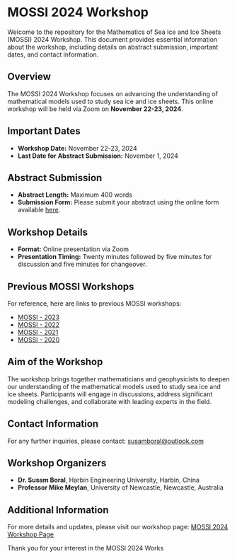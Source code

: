 # MOSSI 2024 Workshop

Welcome to the repository for the Mathematics of Sea Ice and Ice Sheets (MOSSI) 2024 Workshop. This document provides essential information about the workshop, including details on abstract submission, important dates, and contact information.

## Overview

The MOSSI 2024 Workshop focuses on advancing the understanding of mathematical models used to study sea ice and ice sheets. This online workshop will be held via Zoom on **November 22-23, 2024**. 

## Important Dates

- **Workshop Date:** November 22-23, 2024
- **Last Date for Abstract Submission:** November 1, 2024

## Abstract Submission

- **Abstract Length:** Maximum 400 words
- **Submission Form:** Please submit your abstract using the online form available [here](https://sboral1212.github.io/MOSSI2024_Latex_template/).

## Workshop Details

- **Format:** Online presentation via Zoom
- **Presentation Timing:** Twenty minutes followed by five minutes for discussion and five minutes for changeover.

## Previous MOSSI Workshops

For reference, here are links to previous MOSSI workshops:

- [MOSSI - 2023](https://sboral1212.github.io/sboral1212_b.github.io/)
- [MOSSI - 2022](https://austms.org.au/event/mossi2022/)
- [MOSSI - 2021](https://amsi.org.au/events/event/sea-ice/)
- [MOSSI - 2020](https://carmamaths.org/meetings/mossi/mossi_abstracts.pdf)

## Aim of the Workshop

The workshop brings together mathematicians and geophysicists to deepen our understanding of the mathematical models used to study sea ice and ice sheets. Participants will engage in discussions, address significant modeling challenges, and collaborate with leading experts in the field.

## Contact Information

For any further inquiries, please contact: [susamboral@outlook.com](mailto:susamboral@outlook.com)

## Workshop Organizers

- **Dr. Susam Boral**, Harbin Engineering University, Harbin, China
- **Professor Mike Meylan**, University of Newcastle, Newcastle, Australia

## Additional Information

For more details and updates, please visit our workshop page: [MOSSI 2024 Workshop Page](https://sboral1212.github.io/MOSSI2024_Page2/)

Thank you for your interest in the MOSSI 2024 Works
